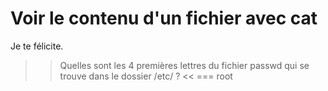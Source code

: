 # Voir le contenu d'un fichier avec cat

Je te félicite. 


>> Quelles sont les 4 premières lettres du fichier passwd qui se trouve dans le dossier /etc/ ? <<
=== root


